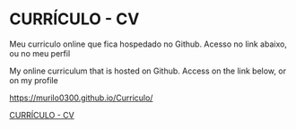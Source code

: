 # CURRÍCULO - CV
Meu curriculo online que fica hospedado no Github. 
Acesso no link abaixo, ou no meu perfil

My online curriculum that is hosted on Github.
Access on the link below, or on my profile

https://murilo0300.github.io/Curriculo/


<a href="https://murilo0300.github.io/Curriculo/" target="_blank">CURRÍCULO - CV</a>
